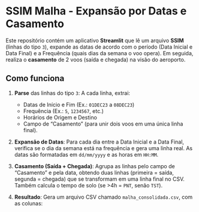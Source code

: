# SSIM Malha - Expansão por Datas e Casamento

Este repositório contém um aplicativo **Streamlit** que lê um arquivo **SSIM** (linhas do tipo `3`), expande as datas de acordo com o período (Data Inicial e Data Final) e a Frequência (quais dias da semana o voo opera). Em seguida, realiza o **casamento** de 2 voos (saída e chegada) na visão do aeroporto.

## Como funciona

1. **Parse** das linhas do tipo `3`: A cada linha, extrai:
   - Datas de Início e Fim (Ex.: `01DEC23` a `08DEC23`)
   - Frequência (Ex.: `5`, `1234567`, etc.)
   - Horários de Origem e Destino
   - Campo de “Casamento” (para unir dois voos em uma única linha final).

2. **Expansão de Datas**: Para cada dia entre a Data Inicial e a Data Final, verifica se o dia da semana está na frequência e gera uma linha real. As datas são formatadas em `dd/mm/yyyy` e as horas em `HH:MM`.

3. **Casamento (Saída + Chegada)**: Agrupa as linhas pelo campo de “Casamento” e pela data, obtendo duas linhas (primeira = saída, segunda = chegada) que se transformam em uma linha final no CSV. Também calcula o tempo de solo (se >4h = `PNT`, senão `TST`).

4. **Resultado**: Gera um arquivo CSV chamado `malha_consolidada.csv`, com as colunas:

